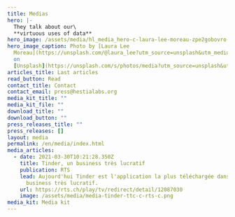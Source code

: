 ```yaml
---
title: Medias
hero: |-
  They talk about our\
  **virtuous uses of data**
hero_image: /assets/media/hl_media_hero-c-laura-lee-moreau-zpe2gobovro-unsplash-c.jpeg
hero_image_caption: Photo by [Laura Lee
  Moreau](https://unsplash.com/@laura_lee?utm_source=unsplash&utm_medium=referral&utm_content=creditCopyText)
  on
  [Unsplash](https://unsplash.com/s/photos/media?utm_source=unsplash&utm_medium=referral&utm_content=creditCopyText)
articles_title: Last articles
read_button: Read
contact_title: Contact
contact_email: press@hestialabs.org
media_kit_title: ""
media_kit_file: ""
download_title: ""
download_button: ""
press_releases_title: ""
press_releases: []
layout: media
permalink: /en/media/index.html
media_articles:
  - date: 2021-03-30T10:21:28.350Z
    title: Tinder, un business très lucratif
    publication: RTS
    lead: Aujourd'hui Tinder est l'application la plus téléchargée dans le monde, un
      business très lucratif.
    url: https://rts.ch/play/tv/redirect/detail/12087030
    image: /assets/media/media-tinder-ttc-c-rts-c.png
media_kit: Media kit
---
```

